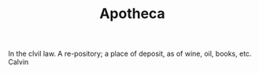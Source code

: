 ---
title: Apotheca
permalink: "/definitions/apotheca.html"
body: In the clvil law. A re-pository; a place of deposit, as of wine, oil, books,
  etc. Calvin
published_at: '2018-07-07'
layout: post
---